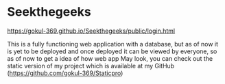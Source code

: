 # Seekthegeeks
https://gokul-369.github.io/Seekthegeeks/public/login.html

This is a fully functioning web application with a database, but as of now it is yet to be deployed and once deployed it can be viewed by everyone, so as of now to get a idea of how web app May look, you can check out the static version of my project which is available at my GitHub (https://github.com/gokul-369/Staticpro)
